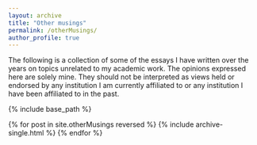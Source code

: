 ```yaml
---
layout: archive
title: "Other musings"
permalink: /otherMusings/
author_profile: true
---
```

The following is a collection of some of the essays I have written over the years on topics unrelated to my academic work. The opinions expressed here are solely mine. They should not be interpreted as views held or endorsed by any institution I am currently affiliated to or any institution I have been affiliated to in the past.

{% include base_path %}

{% for post in site.otherMusings reversed %}
  {% include archive-single.html %}
{% endfor %}
